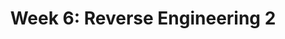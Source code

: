 ---
credit:
- Nathan Farlow
featured: false
recording: ''
tags:
- Reverse Engineering is the process of understanding a program's functionality and
  behavior
- Symbolic analysis tools such as angr help determine what codepath is desired and
  how to reach that point
- Self modifying code exists as additional protections against reverse engineering
- Instruction counting is another topic that is critical for instruction-based coding
- VM Obfuscation
time_close: ''
time_start: '2021-10-10T19:00:00.000000Z'
title: 'Week 6: Reverse Engineering 2'
---